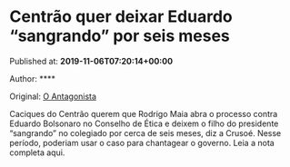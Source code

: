 
# Centrão quer deixar Eduardo “sangrando” por seis meses

Published at: **2019-11-06T07:20:14+00:00**

Author: ****

Original: [O Antagonista](https://www.oantagonista.com/brasil/centrao-quer-deixar-eduardo-sangrando-por-seis-meses/)

Caciques do Centrão querem que Rodrigo Maia abra o processo contra Eduardo Bolsonaro no Conselho de Ética e deixem o filho do presidente “sangrando” no colegiado por cerca de seis meses, diz a Crusoé.
Nesse período, poderiam usar o caso para chantagear o governo.
Leia a nota completa aqui.
